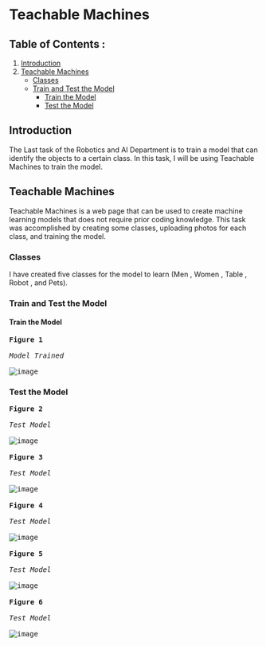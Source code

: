 # Teachable Machines
## Table of Contents : 
1. [Introduction](#Introduction)
1. [Teachable Machines](#Teachable-Machines)
   - [Classes](#Classes)
   - [Train and Test the Model](#Train-and-Test-the-Model)
     - [Train the Model](#Train-the-Model)
     - [Test the Model](#Test-the-Model)
       
## Introduction
The Last task of the Robotics and AI Department is to train a model that can identify the objects to a certain class. In this task, I will be using Teachable Machines to train the model.
## Teachable Machines
Teachable Machines is a web page that can be used to create machine learning models that does not require prior coding knowledge. This task was accomplished by creating some classes, uploading photos for each class, and training the model.
### Classes
I have created five classes for the model to learn (Men , Women , Table , Robot , and Pets).
### Train and Test the Model
#### Train the Model
<kbd> **Figure 1** <br><br>*Model Trained*<br><br> <kbd>![image](https://github.com/Rawnaa-19/Teachable-Machines/assets/106926557/d9506be0-1889-4f1c-9703-650ba1342c2d)</kbd></kbd>

### Test the Model
<kbd> **Figure 2** <br><br>*Test Model*<br><br> <kbd>![image](https://github.com/Rawnaa-19/Teachable-Machines/assets/106926557/0b5a8ed3-dae7-485e-979f-826688f4b6d4)
</kbd></kbd><br><br>
<kbd> **Figure 3** <br><br>*Test Model*<br><br> <kbd>![image](https://github.com/Rawnaa-19/Teachable-Machines/assets/106926557/3dc9e401-1613-40c1-8732-bbe495dee617)
</kbd></kbd><br><br>
<kbd> **Figure 4** <br><br>*Test Model*<br><br> <kbd>![image](https://github.com/Rawnaa-19/Teachable-Machines/assets/106926557/051b4657-e5e9-4286-96c1-ec666c97457f)
</kbd></kbd><br><br>
<kbd> **Figure 5** <br><br>*Test Model*<br><br> <kbd>![image](https://github.com/Rawnaa-19/Teachable-Machines/assets/106926557/71d925e6-7ee5-4483-8bd5-9829c4a17105)
</kbd></kbd><br><br>
<kbd> **Figure 6** <br><br>*Test Model*<br><br> <kbd>![image](https://github.com/Rawnaa-19/Teachable-Machines/assets/106926557/ec743059-3679-4edb-b7e9-832929411491)
</kbd></kbd>
